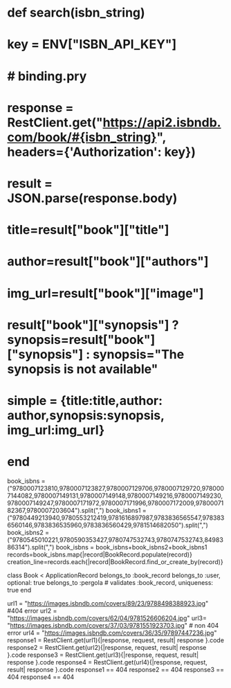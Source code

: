 # def search(isbn_string)
#     key = ENV["ISBN_API_KEY"]
#     # binding.pry
#     response = RestClient.get("https://api2.isbndb.com/book/#{isbn_string}", headers={'Authorization': key})
#     result = JSON.parse(response.body)
#     title=result["book"]["title"]
#     author=result["book"]["authors"]
#     img_url=result["book"]["image"]
#     result["book"]["synopsis"] ? synopsis=result["book"]["synopsis"] : synopsis="The synopsis is not available"
#     simple = {title:title,author: author,synopsis:synopsis, img_url:img_url}
# end



book_isbns = ("9780007123810,9780007123827,9780007129706,9780007129720,9780007144082,9780007149131,9780007149148,9780007149216,9780007149230,9780007149247,9780007171972,9780007171996,9780007172009,9780007182367,9780007203604").split(",")
book_isbns1 = ("9780449213940,9780553212419,9781616897987,9783836565547,9783836560146,9783836535960,9783836560429,9781514682050").split(",")
book_isbns2 = ("9780545010221,9780590353427,9780747532743,9780747532743,8498386314").split(",")
book_isbns = book_isbns+book_isbns2+book_isbns1
records=book_isbns.map{|record|BookRecord.populate(record)}
creation_line=records.each{|record|BookRecord.find_or_create_by(record)}


class Book < ApplicationRecord
    belongs_to :book_record
    belongs_to :user, optional: true
    belongs_to :pergola
    # validates :book_record, uniqueness: true 
end



url1 = "https://images.isbndb.com/covers/89/23/9788498388923.jpg" #404 error
url2 = "https://images.isbndb.com/covers/62/04/9781526606204.jpg"
url3= "https://images.isbndb.com/covers/37/03/9781551923703.jpg" # non 404 error
url4 = "https://images.isbndb.com/covers/36/35/97897447236.jpg"
response1 = RestClient.get(url1){|response, request, result| response }.code
response2 = RestClient.get(url2){|response, request, result| response }.code
response3 = RestClient.get(url3){|response, request, result| response }.code
response4 = RestClient.get(url4){|response, request, result| response }.code
response1 == 404
response2 == 404 
response3 == 404 
response4 == 404 


